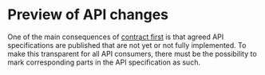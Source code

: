 # Preview of API changes

One of the main consequences of [contract first](/guidelines/core-principles/contract-first) is that agreed API specifications are published that are not yet or not fully implemented.
To make this transparent for all API consumers, there must be the possibility to mark corresponding parts in the API specification as such.
